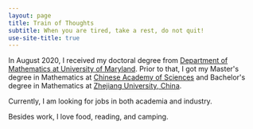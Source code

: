 ```yaml
---
layout: page
title: Train of Thoughts
subtitle: When you are tired, take a rest, do not quit!
use-site-title: true
---
```


In August 2020, I received my doctoral degree from [Department of Mathematics at University of Maryland](http://www.math.umd.edu/). Prior to that, I got my Master's degree in Mathematics at [Chinese Academy of Sciences](http://www.cas.cn/) and Bachelor's degree in Mathematics at [Zhejiang University, China](http://www.zju.edu.cn/english/).

Currently, I am looking for jobs in both academia and industry.

Besides work, I love food, reading, and camping.

